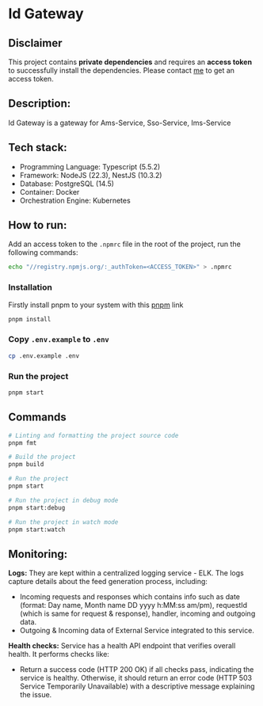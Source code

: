# Id Gateway

## Disclaimer

This project contains **private dependencies** and requires an **access token** to successfully install the
dependencies. Please contact [me](https://t.me/bekzodbob) to get an access token.

## Description:

Id Gateway is a gateway for Ams-Service, Sso-Service, Ims-Service

## Tech stack:

- Programming Language: Typescript (5.5.2)
- Framework: NodeJS (22.3), NestJS (10.3.2)
- Database: PostgreSQL (14.5)
- Container: Docker
- Orchestration Engine: Kubernetes

## How to run:

Add an access token to the `.npmrc` file in the root of the project, run the following commands:

```bash
echo "//registry.npmjs.org/:_authToken=<ACCESS_TOKEN>" > .npmrc
```

### Installation

Firstly install pnpm to your system with this [pnpm](https://pnpm.io/installation) link

```bash
pnpm install
```

### Copy `.env.example` to `.env`

```bash
cp .env.example .env
```

### Run the project

```bash
pnpm start
```

## Commands

```bash
# Linting and formatting the project source code
pnpm fmt

# Build the project
pnpm build

# Run the project
pnpm start

# Run the project in debug mode
pnpm start:debug

# Run the project in watch mode
pnpm start:watch
```

## Monitoring:

<b>Logs:</b> They are kept within a centralized logging service - ELK. The logs capture details about the feed
generation process, including:

- Incoming requests and responses which contains info such as date (format: Day name, Month name DD yyyy h:MM:ss am/pm),
  requestId (which is same for request & response), handler, incoming and outgoing data.
- Outgoing & Incoming data of External Service integrated to this service.

<b>Health checks:</b> Service has a health API endpoint that verifies overall health. It performs checks like:

- Return a success code (HTTP 200 OK) if all checks pass, indicating the service is healthy. Otherwise, it should return
  an error code (HTTP 503 Service Temporarily Unavailable) with a descriptive message explaining the issue.
